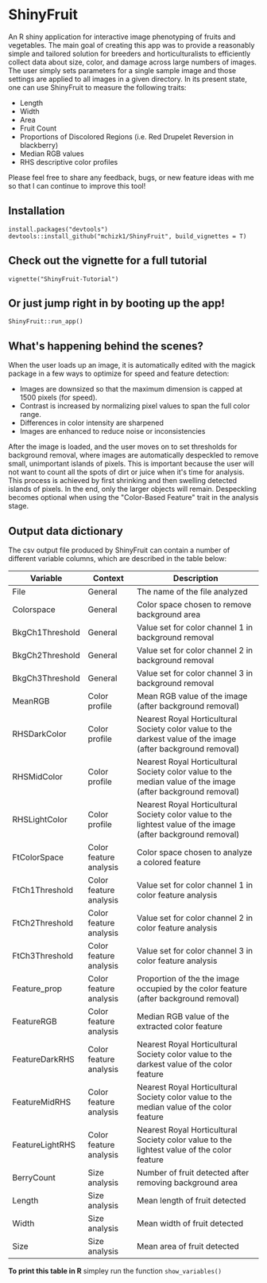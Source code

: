# ShinyFruit

An R shiny application for interactive image phenotyping of fruits and vegetables. The main goal of
creating this app was to provide a reasonably simple and tailored solution for breeders and horticulturalists
to efficiently collect data about size, color, and damage across large numbers of images.  The user 
simply sets parameters for a single sample image and those settings are applied to all images in a given
directory. In its present state, one can use ShinyFruit to measure the following traits:

* Length
* Width
* Area
* Fruit Count
* Proportions of Discolored Regions (i.e. Red Drupelet Reversion in blackberry)
* Median RGB values
* RHS descriptive color profiles

Please feel free to share any feedback, bugs, or new feature ideas with me so that I can continue
to improve this tool!

## Installation

    install.packages("devtools")
    devtools::install_github("mchizk1/ShinyFruit", build_vignettes = T)
    
## Check out the vignette for a full tutorial

    vignette("ShinyFruit-Tutorial")
    
## Or just jump right in by booting up the app!

    ShinyFruit::run_app()

## What's happening behind the scenes?

When the user loads up an image, it is automatically edited with the magick package in a few ways to optimize 
for speed and feature detection:

* Images are downsized so that the maximum dimension is capped at 1500 pixels (for speed).
* Contrast is increased by normalizing pixel values to span the full color range.
* Differences in color intensity are sharpened
* Images are enhanced to reduce noise or inconsistencies

After the image is loaded, and the user moves on to set thresholds for background removal, where images are automatically
despeckled to remove small, unimportant islands of pixels.  This is important because the user will not want to count all 
the spots of dirt or juice when it's time for analysis. This process is achieved by first shrinking and then swelling 
detected islands of pixels.  In the end, only the larger objects will remain. Despeckling becomes optional when using
the "Color-Based Feature" trait in the analysis stage.

## Output data dictionary

The csv output file produced by ShinyFruit can contain a number of different 
variable columns, which are described in the table below:

| Variable        | Context                | Description                                         |
| --------------- | -----------------------| --------------------------------------------------- |
| File            | General                | The name of the file analyzed                       |
| Colorspace      | General                | Color space chosen to remove background area        |
| BkgCh1Threshold | General                | Value set for color channel 1 in background removal |
| BkgCh2Threshold | General                | Value set for color channel 2 in background removal |
| BkgCh3Threshold | General                | Value set for color channel 3 in background removal |
| MeanRGB         | Color profile          | Mean RGB value of the image (after background removal) |
| RHSDarkColor    | Color profile          | Nearest Royal Horticultural Society color value to the darkest value of the image (after background removal) |
| RHSMidColor     | Color profile          | Nearest Royal Horticultural Society color value to the median value of the image (after background removal) |
| RHSLightColor   | Color profile          | Nearest Royal Horticultural Society color value to the lightest value of the image (after background removal) |
| FtColorSpace    | Color feature analysis | Color space chosen to analyze a colored feature |
| FtCh1Threshold  | Color feature analysis | Value set for color channel 1 in color feature analysis |
| FtCh2Threshold  | Color feature analysis | Value set for color channel 2 in color feature analysis |
| FtCh3Threshold  | Color feature analysis | Value set for color channel 3 in color feature analysis |
| Feature_prop    | Color feature analysis | Proportion of the the image occupied by the color feature (after background removal) |
| FeatureRGB      | Color feature analysis | Median RGB value of the extracted color feature |
| FeatureDarkRHS  | Color feature analysis | Nearest Royal Horticultural Society color value to the darkest value of the color feature |
| FeatureMidRHS   | Color feature analysis | Nearest Royal Horticultural Society color value to the median value of the color feature |
| FeatureLightRHS | Color feature analysis | Nearest Royal Horticultural Society color value to the lightest value of the color feature |
| BerryCount      | Size analysis          | Number of fruit detected after removing background area |
| Length          | Size analysis          | Mean length of fruit detected |
| Width           | Size analysis          | Mean width of fruit detected |
| Size            | Size analysis          | Mean area of fruit detected |

**To print this table in R** simpley run the function `show_variables()`
